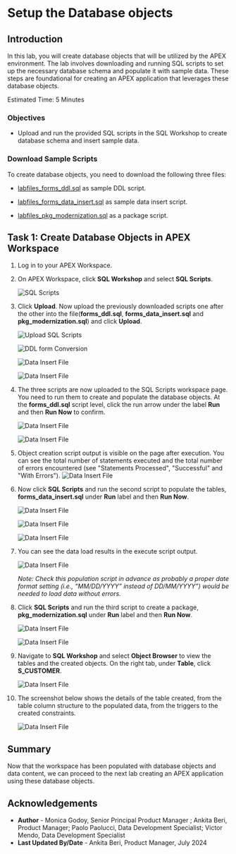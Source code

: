 # Setup the Database objects

## Introduction

In this lab, you will create database objects that will be utilized by the APEX environment. The lab involves downloading and running SQL scripts to set up the necessary database schema and populate it with sample data. These steps are foundational for creating an APEX application that leverages these database objects.

Estimated Time: 5 Minutes

### Objectives

- Upload and run the provided SQL scripts in the SQL Workshop to create database schema and insert sample data.

### Download Sample Scripts

To create database objects, you need to download the following three files:

- [labfiles\_forms\_ddl.sql](https://c4u04.objectstorage.us-ashburn-1.oci.customer-oci.com/p/EcTjWk2IuZPZeNnD_fYMcgUhdNDIDA6rt9gaFj_WZMiL7VvxPBNMY60837hu5hga/n/c4u04/b/livelabsfiles/o/labfiles%2Fforms_ddl.sql) as sample DDL script.

- [labfiles\_forms\_data\_insert.sql](https://c4u04.objectstorage.us-ashburn-1.oci.customer-oci.com/p/EcTjWk2IuZPZeNnD_fYMcgUhdNDIDA6rt9gaFj_WZMiL7VvxPBNMY60837hu5hga/n/c4u04/b/livelabsfiles/o/labfiles%2Fforms_data_insert.sql) as sample data insert script.

- [labfiles\_pkg\_modernization.sql](https://c4u04.objectstorage.us-ashburn-1.oci.customer-oci.com/p/EcTjWk2IuZPZeNnD_fYMcgUhdNDIDA6rt9gaFj_WZMiL7VvxPBNMY60837hu5hga/n/c4u04/b/livelabsfiles/o/labfiles%2Fpkg_modernization.sql) as a package script.

## Task 1: Create Database Objects in APEX Workspace

1. Log in to your APEX Workspace.

2. On APEX Workspace, click **SQL Workshop** and select **SQL Scripts**.

    ![SQL Scripts](images/sql-scripts.png " ")

3. Click **Upload**. Now upload the previously downloaded scripts one after the other into the file(**forms\_ddl.sql**, **forms\_data\_insert.sql** and **pkg_modernization.sql**) and click **Upload**.

    ![Upload SQL Scripts](images/upload-script.png " ")

    ![DDL form Conversion](images/forms-ddl.png " ")

    ![Data Insert File](images/forms-data-insert.png " ")

    ![Data Insert File](images/pkg.png " ")

4. The three scripts are now uploaded to the SQL Scripts workspace page. You need to run them to create and populate the database objects. At the **forms\_ddl.sql** script level, click the run arrow under the label **Run** and then **Run Now** to confirm.

    ![Data Insert File](images/run-forms-ddl.png " ")

    ![Data Insert File](images/run-now-forms-ddl.png " ")

5. Object creation script output is visible on the page after execution. You can see the total number of statements executed and the total number of errors encountered (see "Statements Processed", "Successful" and "With Errors").
    ![Data Insert File](images/scripts.png " ")

6. Now click **SQL Scripts** and run the second script to populate the tables, **forms\_data\_insert.sql** under **Run** label and then **Run Now**.

     ![Data Insert File](images/sql-script.png " ")

    ![Data Insert File](images/run-data-insertt.png " ")

    ![Data Insert File](images/run-now-data-insertt.png " ")

7. You can see the data load results in the execute script output.

    ![Data Insert File](images/successful-data-insert.png " ")

    *Note: Check this population script in advance as probably a proper date format setting (i.e., “MM/DD/YYYY” instead of DD/MM/YYYY”) would be needed to load data without errors.*

8. Click **SQL Scripts** and run the third script to create a package, **pkg_modernization.sql** under **Run** label and then **Run Now**.

    ![Data Insert File](images/run-pkg.png " ")

    ![Data Insert File](images/run-now-pkg.png " ")

9. Navigate to **SQL Workshop** and select **Object Browser** to view the tables and the created objects. On the right tab, under **Table**, click **S\_CUSTOMER**.

    ![Data Insert File](images/navigate-object.png " ")

10. The screenshot below shows the details of the table created, from the table column structure to the populated data, from the triggers to the created constraints.

    ![Data Insert File](images/customer-data.png " ")

## Summary

Now that the workspace has been populated with database objects and data content, we can proceed to the next lab creating an APEX application using these database objects.

## Acknowledgements

- **Author** - Monica Godoy, Senior Principal Product Manager ; Ankita Beri, Product Manager; Paolo Paolucci, Data Development Specialist; Victor Mendo, Data Development Specialist
- **Last Updated By/Date** - Ankita Beri, Product Manager, July 2024
